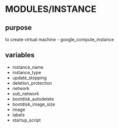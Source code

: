 # MODULES/INSTANCE

## purpose

to create virtual machine - google_compute_instance

## variables

- instance_name
- instance_type
- update_stopping
- deletion_protection
- network
- sub_network
- bootdisk_autodelete
- bootdisk_image_size
- image
- labels
- startup_script
